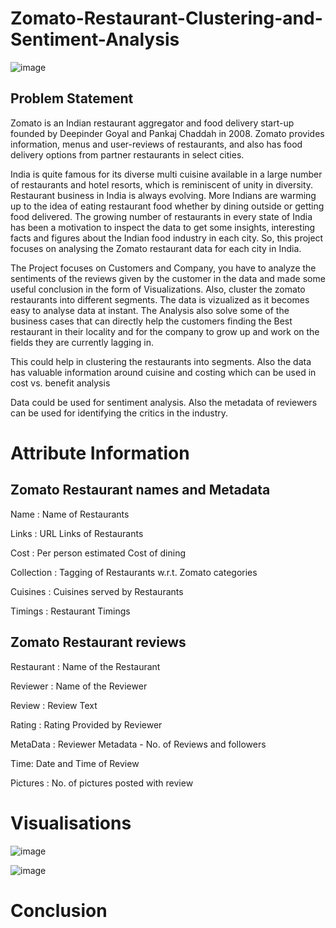 # Zomato-Restaurant-Clustering-and-Sentiment-Analysis


![image](https://user-images.githubusercontent.com/111069324/202712156-027f598f-2147-45f2-b792-e22b66ad8ba8.png)

## Problem Statement
Zomato is an Indian restaurant aggregator and food delivery start-up founded by Deepinder Goyal and Pankaj Chaddah in 2008. Zomato provides information, menus and user-reviews of restaurants, and also has food delivery options from partner restaurants in select cities.

India is quite famous for its diverse multi cuisine available in a large number of restaurants and hotel resorts, which is reminiscent of unity in diversity. Restaurant business in India is always evolving. More Indians are warming up to the idea of eating restaurant food whether by dining outside or getting food delivered. The growing number of restaurants in every state of India has been a motivation to inspect the data to get some insights, interesting facts and figures about the Indian food industry in each city. So, this project focuses on analysing the Zomato restaurant data for each city in India.

The Project focuses on Customers and Company, you have to analyze the sentiments of the reviews given by the customer in the data and made some useful conclusion in the form of Visualizations. Also, cluster the zomato restaurants into different segments. The data is vizualized as it becomes easy to analyse data at instant. The Analysis also solve some of the business cases that can directly help the customers finding the Best restaurant in their locality and for the company to grow up and work on the fields they are currently lagging in.

This could help in clustering the restaurants into segments. Also the data has valuable information around cuisine and costing which can be used in cost vs. benefit analysis

Data could be used for sentiment analysis. Also the metadata of reviewers can be used for identifying the critics in the industry.

# Attribute Information
## Zomato Restaurant names and Metadata
Name : Name of Restaurants

Links : URL Links of Restaurants

Cost : Per person estimated Cost of dining

Collection : Tagging of Restaurants w.r.t. Zomato categories

Cuisines : Cuisines served by Restaurants

Timings : Restaurant Timings

## Zomato Restaurant reviews
Restaurant : Name of the Restaurant

Reviewer : Name of the Reviewer

Review : Review Text

Rating : Rating Provided by Reviewer

MetaData : Reviewer Metadata - No. of Reviews and followers

Time: Date and Time of Review

Pictures : No. of pictures posted with review

# Visualisations 

![image](https://user-images.githubusercontent.com/111069324/202888662-d24051e4-42ba-4d9b-958c-b00961bdec36.png)


![image](https://user-images.githubusercontent.com/111069324/202888638-1624eeab-feed-432c-a2c2-9b598e746314.png)


# Conclusion
